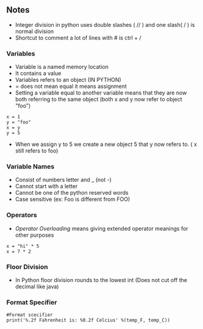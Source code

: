 ## Notes

- Integer division in python uses double slashes ( // ) and one slash( / ) is normal division
- Shortcut to comment a lot of lines with # is ctrl + /

### Variables
- Variable is a named memory location
- It contains a value
- Variables refers to an object (IN PYTHON)
- = does not mean equal it means assignment
- Setting a variable equal to another variable means that they are now both referring to the same object (both x and y now refer to object "foo")
```
x = 1
y = "foo"
x = y
y = 5
```
- When we assign y to 5 we create a new object 5 that y now refers to. ( x still refers to foo)

### Variable Names
- Consist of numbers letter and _ (not -)
- Cannot start with a letter
- Cannot be one of the python reserved words
- Case sensitive (ex: Foo is different from FOO)

### Operators
- *Operator Overloading* means giving extended operator meanings for other purposes
```
x = "hi" * 5
x = 7 * 2
```

### Floor Division
- In Python floor division rounds to the lowest int (Does not cut off the decimal like java)

### Format Specifier
```
#Format scecifier
print('%.2f Fahrenheit is: %0.2f Celcius' %(temp_F, temp_C))
```